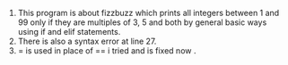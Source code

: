 1. This program is about fizzbuzz which prints all integers between 1 and 99 only if they are multiples of 3, 5 and both by general basic ways using if and elif statements. 
2. There is also a syntax error at line 27.
3. = is used in place of == i tried and is fixed now .
